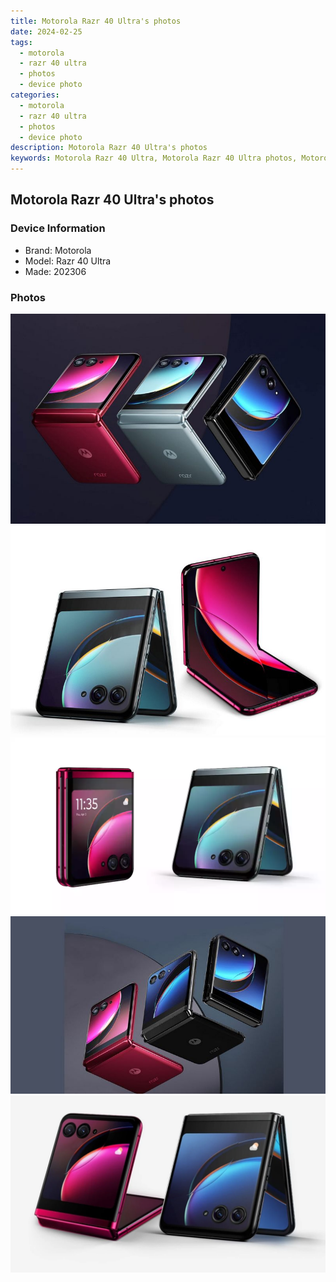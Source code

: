 ```yaml
---
title: Motorola Razr 40 Ultra's photos
date: 2024-02-25
tags: 
  - motorola
  - razr 40 ultra
  - photos
  - device photo
categories: 
  - motorola
  - razr 40 ultra
  - photos
  - device photo
description: Motorola Razr 40 Ultra's photos
keywords: Motorola Razr 40 Ultra, Motorola Razr 40 Ultra photos, Motorola Razr 40 Ultra device photo
---
```


## Motorola Razr 40 Ultra's photos

### Device Information

- Brand: Motorola
- Model: Razr 40 Ultra
- Made: 202306

### Photos

![/images/best-assets/devices/motorola/motorola-razr-40-ultra/1.jpg](/images/best-assets/devices/motorola/motorola-razr-40-ultra/1.jpg)
![/images/best-assets/devices/motorola/motorola-razr-40-ultra/2.jpg](/images/best-assets/devices/motorola/motorola-razr-40-ultra/2.jpg)
![/images/best-assets/devices/motorola/motorola-razr-40-ultra/3.jpg](/images/best-assets/devices/motorola/motorola-razr-40-ultra/3.jpg)
![/images/best-assets/devices/motorola/motorola-razr-40-ultra/4.jpg](/images/best-assets/devices/motorola/motorola-razr-40-ultra/4.jpg)
![/images/best-assets/devices/motorola/motorola-razr-40-ultra/5.jpg](/images/best-assets/devices/motorola/motorola-razr-40-ultra/5.jpg)
